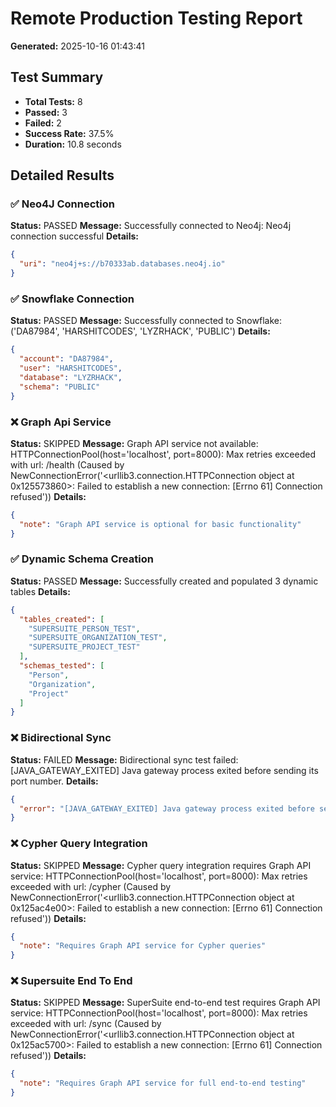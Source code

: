 # Remote Production Testing Report
**Generated:** 2025-10-16 01:43:41

## Test Summary
- **Total Tests:** 8
- **Passed:** 3
- **Failed:** 2
- **Success Rate:** 37.5%
- **Duration:** 10.8 seconds

## Detailed Results
### ✅ Neo4J Connection
**Status:** PASSED
**Message:** Successfully connected to Neo4j: Neo4j connection successful
**Details:**
```json
{
  "uri": "neo4j+s://b70333ab.databases.neo4j.io"
}
```

### ✅ Snowflake Connection
**Status:** PASSED
**Message:** Successfully connected to Snowflake: ('DA87984', 'HARSHITCODES', 'LYZRHACK', 'PUBLIC')
**Details:**
```json
{
  "account": "DA87984",
  "user": "HARSHITCODES",
  "database": "LYZRHACK",
  "schema": "PUBLIC"
}
```

### ❌ Graph Api Service
**Status:** SKIPPED
**Message:** Graph API service not available: HTTPConnectionPool(host='localhost', port=8000): Max retries exceeded with url: /health (Caused by NewConnectionError('<urllib3.connection.HTTPConnection object at 0x125573860>: Failed to establish a new connection: [Errno 61] Connection refused'))
**Details:**
```json
{
  "note": "Graph API service is optional for basic functionality"
}
```

### ✅ Dynamic Schema Creation
**Status:** PASSED
**Message:** Successfully created and populated 3 dynamic tables
**Details:**
```json
{
  "tables_created": [
    "SUPERSUITE_PERSON_TEST",
    "SUPERSUITE_ORGANIZATION_TEST",
    "SUPERSUITE_PROJECT_TEST"
  ],
  "schemas_tested": [
    "Person",
    "Organization",
    "Project"
  ]
}
```

### ❌ Bidirectional Sync
**Status:** FAILED
**Message:** Bidirectional sync test failed: [JAVA_GATEWAY_EXITED] Java gateway process exited before sending its port number.
**Details:**
```json
{
  "error": "[JAVA_GATEWAY_EXITED] Java gateway process exited before sending its port number."
}
```

### ❌ Cypher Query Integration
**Status:** SKIPPED
**Message:** Cypher query integration requires Graph API service: HTTPConnectionPool(host='localhost', port=8000): Max retries exceeded with url: /cypher (Caused by NewConnectionError('<urllib3.connection.HTTPConnection object at 0x125ac4e00>: Failed to establish a new connection: [Errno 61] Connection refused'))
**Details:**
```json
{
  "note": "Requires Graph API service for Cypher queries"
}
```

### ❌ Supersuite End To End
**Status:** SKIPPED
**Message:** SuperSuite end-to-end test requires Graph API service: HTTPConnectionPool(host='localhost', port=8000): Max retries exceeded with url: /sync (Caused by NewConnectionError('<urllib3.connection.HTTPConnection object at 0x125ac5700>: Failed to establish a new connection: [Errno 61] Connection refused'))
**Details:**
```json
{
  "note": "Requires Graph API service for full end-to-end testing"
}
```
